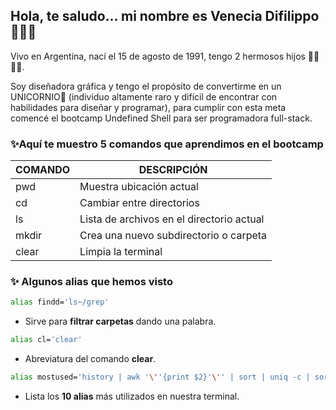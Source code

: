 ## Hola, te saludo... mi nombre es Venecia Difilippo 🙋🏻‍♀️

Vivo en Argentina, nací el 15 de agosto de 1991, tengo 2 hermosos hijos 👦🏻👧🏻.

Soy diseñadora gráfica y tengo el propósito de convertirme en un UNICORNIO🦄 (individuo altamente raro y difícil de encontrar con habilidades para diseñar y programar), para cumplir con esta meta comencé el bootcamp Undefined Shell para ser programadora full-stack.

### ✨Aquí te muestro 5 comandos que aprendimos en el bootcamp
|COMANDO|              DESCRIPCIÓN                 |
|-------|------------------------------------------|
|  pwd  | Muestra ubicación actual                 |
|  cd   | Cambiar entre directorios                |
|  ls   | Lista de archivos en el directorio actual|
|  mkdir| Crea una nuevo subdirectorio o carpeta   |
|  clear| Limpia la terminal                       |

### ✨ Algunos alias que hemos visto

```bash
alias findd='ls~/grep'
```
* Sirve para **filtrar carpetas** dando una palabra.
```bash
alias cl='clear'
```
* Abreviatura del comando **clear**.

```bash
alias mostused='history | awk '\''{print $2}'\'' | sort | uniq -c | sort -nr | head -n 10'
```
* Lista los **10 alias** más utilizados en nuestra terminal.
